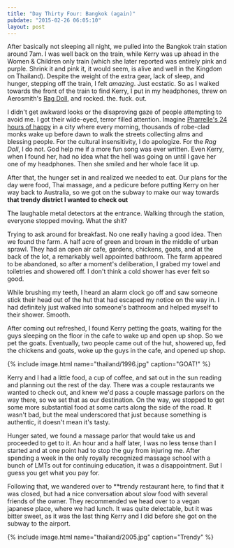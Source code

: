 ```yaml
---
title: "Day Thirty Four: Bangkok (again)"
pubdate: "2015-02-26 06:05:10"
layout: post
---
```

After basically not sleeping all night, we pulled into the Bangkok train station around 7am. I was well back on the train, while Kerry was up ahead in the Women & Children only train (which she later reported was entirely pink and purple. Shrink it and pink it, it would seem, is alive and well in the Kingdom on Thailand). Despite the weight of the extra gear, lack of sleep, and hunger, stepping off the train, I felt *amazing*. Just ecstatic. So as I walked towards the front of the train to find Kerry, I put in my headphones, threw on Aerosmith's [Rag Doll](https://www.youtube.com/watch?v=jv2vx57BYi8), and rocked. the. fuck. out.

I didn't get awkward looks or the disaproving gaze of people attempting to avoid me. I got their wide-eyed, terror filled attention. Imagine [Pharrelle's 24 hours of happy](http://24hoursofhappy.com/) in a city where every morning, thousands of robe-clad monks wake up before dawn to walk the streets collecting alms and blessing people. For the cultural insensitivity, I do apologize. For the *Rag Doll*, I do not. God help me if a more fun song was ever written. Even Kerry, when I found her, had no idea what the hell was going on until I gave her one of my headphones. Then she smiled and her whole face lit up.

After that, the hunger set in and realized we needed to eat. Our plans for the day were food, Thai massage, and a pedicure before putting Kerry on her way back to Australia, so we got on the subway to make our way towards **that trendy district I wanted to check out**

The laughable metal detectors at the entrance.
Walking through the station, everyone stopped moving. What the shit?

Trying to ask around for breakfast. No one really having a good idea. Then we found the farm. A half acre of green and brown in the middle of urban sprawl. They had an open air cafe, gardens, chickens, goats, and at the back of the lot, a remarkably well appointed bathroom. The farm appeared to be abandoned, so after a moment's deliberation, I grabed my towel and toiletries and showered off. I don't think a cold shower has ever felt so good.

While brushing my teeth, I heard an alarm clock go off and saw someone stick their head out of the hut that had escaped my notice on the way in. I had definitely just walked into someone's bathroom and helped myself to their shower. Smooth.

After coming out refreshed, I found Kerry petting the goats, waiting for the guys sleeping on the floor in the cafe to wake up and open up shop. So we pet the goats. Eventually, two people came out of the hut, showered up, fed the chickens and goats, woke up the guys in the cafe, and opened up shop.

{% include image.html name="thailand/1996.jpg" caption="GOAT!" %}

Kerry and I had a little food, a cup of coffee, and sat out in the sun reading and planning out the rest of the day. There was a couple restaurants we wanted to check out, and knew we'd pass a couple massage parlors on the way there, so we set that as our destination. On the way, we stopped to get some more substantial food at some carts along the side of the road. It wasn't bad, but the meal underscored that just because something is authentic, it doesn't mean it's tasty.

Hunger sated, we found a massage parlor that would take us and proceeded to get to it. An hour and a half later, I was no less tense than I started and at one point had to stop the guy from injuring me. After spending a week in the only royally recognized massage school with a bunch of LMTs out for continuing education, it was a disappointment. But I guess you get what you pay for.

Following that, we wandered over to **trendy restaurant here, to find that it was closed, but had a nice conversation about slow food with several friends of the owner. They recommended we head over to a vegan japanese place, where we had lunch. It was quite delectable, but it was bitter sweet, as it was the last thing Kerry and I did before she got on the subway to the airport.

{% include image.html name="thailand/2005.jpg" caption="Trendy" %}
